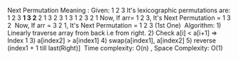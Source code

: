 Next Permutation Meaning : Given: 1 2 3
It's lexicographic permutations are:  1 2 3
**1 3 2**
2 1 3
2 3 1
3 1 2
3 2 1
Now, If arr= 1 2 3, It's Next Permutation = 1 3 2
​
Now, If arr = 3 2 1, It's Next Permutation = 1 2 3 (1st One)
​
Algorithm: 1) Linearly traverse array from back i.e from right.
2) Check a[i] < a[i+1]  => Index 1
3) a[index2] > a[index1]
4) swap(a[index1], a[index2]
5) reverse (index1 + 1  till last(Right)]
​
Time complexity: O(n) , Space Complexity: O(1)
​
​